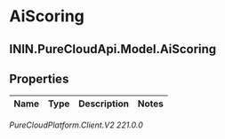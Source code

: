 # AiScoring

## ININ.PureCloudApi.Model.AiScoring

## Properties

|Name | Type | Description | Notes|
|------------ | ------------- | ------------- | -------------|



_PureCloudPlatform.Client.V2 221.0.0_
